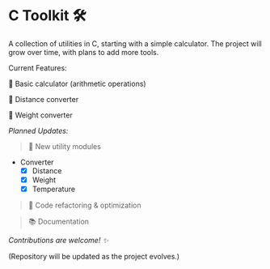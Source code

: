 # C Toolkit 🛠️

A collection of utilities in C, starting with a simple calculator. The project will grow over time, with plans to add more tools.

Current Features:

🧮 Basic calculator (arithmetic operations)

🧮 Distance converter

🧮 Weight converter

*Planned Updates:*

> 📌 New utility modules
  - Converter
    - [x] Distance
    - [x] Weight
    - [x] Temperature   

> 🔄 Code refactoring & optimization

> 📚 Documentation

*Contributions are welcome! ✨*

(Repository will be updated as the project evolves.)

